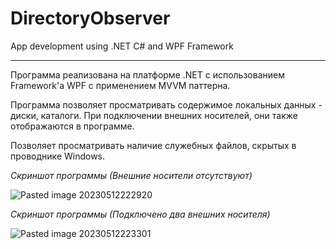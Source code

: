 # DirectoryObserver
App development using .NET C# and WPF Framework

---

Программа реализована на платформе .NET с использованием Framework'а WPF с применением MVVM паттерна.

Программа позволяет просматривать содержимое локальных данных - диски, каталоги. При подключении внешних носителей, они также отображаются в программе.

Позволяет просматривать наличие служебных файлов, скрытых в проводнике Windows.

*Скриншот программы (Внешние носители отсутствуют)*

![Pasted image 20230512222920](https://github.com/rusanoph/DirectoryObserver/assets/70108263/e3858bbe-d941-49b9-8ef0-164313123b30)


*Скриншот программы (Подключено два внешних носителя)*

![Pasted image 20230512223301](https://github.com/rusanoph/DirectoryObserver/assets/70108263/c13b5c7d-8a70-4f6b-8b33-2ea4c3f7bd9e)

